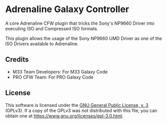 # Adrenaline Galaxy Controller

A core Adrenaline CFW plugin that tricks the Sony's NP9660 Driver into executing ISO and Compressed ISO formats.

This plugin allows the usage of the Sony NP9660 UMD Driver as one of the ISO Drivers available to Adrenaline.

## Credits

 - M33 Team Developers: For M33 Galaxy Code
 - PRO CFW Team: For PRO Galaxy Code

## License

This software is licensed under the [GNU General Public License, v. 3](./../LICENSE)
(GPLv3). If a copy of the GPLv3 was not distributed with this file, you can obtain
one at https://www.gnu.org/licenses/gpl-3.0.html.